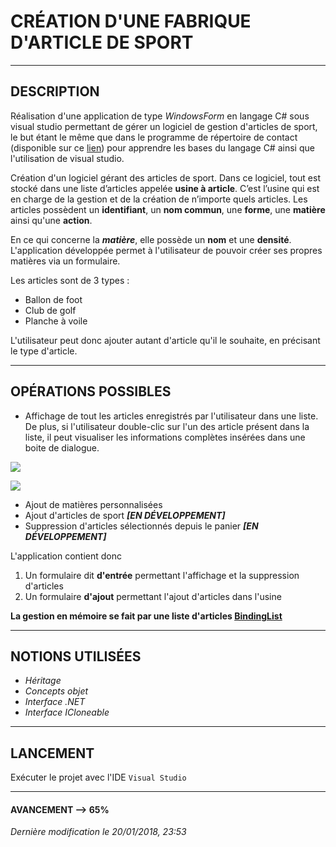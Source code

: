# CRÉATION D'UNE FABRIQUE D'ARTICLE DE SPORT

---------------------------------------------------------

## DESCRIPTION

Réalisation d'une application de type _WindowsForm_ en langage C# sous visual studio permettant de gérer un logiciel de gestion d'articles de sport, le but étant le même que dans le programme de répertoire de contact (disponible sur ce [lien](https://github.com/BourjijKiller/Program_CSharp/tree/master/R%C3%A9pertoire_Contact)) pour apprendre les bases du langage C# ainsi que l'utilisation de visual studio.

Création d'un logiciel gérant des articles de sport. Dans ce logiciel, tout est stocké dans une liste d’articles appelée **usine à article**. C’est l’usine qui est en charge de la gestion et de la création de n’importe quels articles. Les articles possèdent un **identifiant**, un **nom commun**, une **forme**, une **matière** ainsi qu'une **action**.

En ce qui concerne la _**matière**_, elle possède un **nom** et une **densité**. L'application développée permet à l'utilisateur de pouvoir créer ses propres matières via un formulaire.

Les articles sont de 3 types :
* Ballon de foot
* Club de golf
* Planche à voile

L'utilisateur peut donc ajouter autant d'article qu'il le souhaite, en précisant le type d'article.

---------------------------------------------------------

## OPÉRATIONS POSSIBLES

* Affichage de tout les articles enregistrés par l'utilisateur dans une liste. De plus, si l'utilisateur double-clic sur l'un des article présent dans la liste, il peut visualiser les informations complètes insérées dans une boite de dialogue.

![](https://image.noelshack.com/fichiers/2018/03/6/1516487360-capture.png)


![](https://image.noelshack.com/fichiers/2018/03/6/1516487406-capture2.png)

* Ajout de matières personnalisées
* Ajout d'articles de sport 		**_[EN DÉVELOPPEMENT]_**
* Suppression d'articles sélectionnés depuis le panier 		**_[EN DÉVELOPPEMENT]_**

L'application contient donc
1. Un formulaire dit **d'entrée** permettant l'affichage et la suppression d'articles
2. Un formulaire **d'ajout** permettant l'ajout d'articles dans l'usine

**La gestion en mémoire se fait par une liste d'articles [BindingList](https://msdn.microsoft.com/fr-fr/library/ms132679(v=vs.110).aspx)**

--------------------------------------

## NOTIONS UTILISÉES

* _Héritage_
* _Concepts objet_
* _Interface .NET_
* _Interface ICloneable_

--------------------------------------

## LANCEMENT

Exécuter le projet avec l'IDE `Visual Studio`

--------------------------------------

#### AVANCEMENT --> 65%

_Dernière modification le 20/01/2018, 23:53_